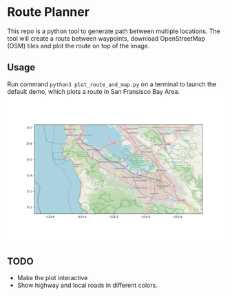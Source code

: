 # Route Planner

This repo is a python tool to generate path between multiple locations. The tool will create a route between waypoints, download OpenStreetMap (OSM) tiles and plot the route on top of the image.

## Usage
Run command `python3 plot_route_and_map.py` on a terminal to launch the default demo, which plots a route in San Fransisco Bay Area.
![Demo](demo.png)

## TODO
- Make the plot interactive
- Show highway and local roads in different colors.
